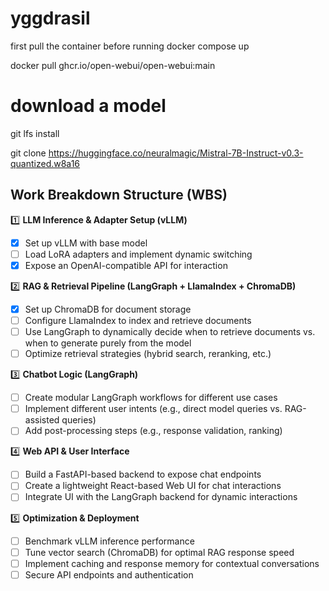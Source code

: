 # yggdrasil

first pull the container before running docker compose up

docker pull ghcr.io/open-webui/open-webui:main

# download a model
git lfs install

git clone https://huggingface.co/neuralmagic/Mistral-7B-Instruct-v0.3-quantized.w8a16


## Work Breakdown Structure (WBS)

1️⃣ **LLM Inference & Adapter Setup (vLLM)**
- [x] Set up vLLM with base model
- [ ] Load LoRA adapters and implement dynamic switching
- [X] Expose an OpenAI-compatible API for interaction

2️⃣ **RAG & Retrieval Pipeline (LangGraph + LlamaIndex + ChromaDB)**
- [x] Set up ChromaDB for document storage
- [ ] Configure LlamaIndex to index and retrieve documents
- [ ] Use LangGraph to dynamically decide when to retrieve documents vs. when to generate purely from the model
- [ ] Optimize retrieval strategies (hybrid search, reranking, etc.)

3️⃣ **Chatbot Logic (LangGraph)**
- [ ] Create modular LangGraph workflows for different use cases
- [ ] Implement different user intents (e.g., direct model queries vs. RAG-assisted queries)
- [ ] Add post-processing steps (e.g., response validation, ranking)

4️⃣ **Web API & User Interface**
- [ ] Build a FastAPI-based backend to expose chat endpoints
- [ ] Create a lightweight React-based Web UI for chat interactions
- [ ] Integrate UI with the LangGraph backend for dynamic interactions

5️⃣ **Optimization & Deployment**
- [ ] Benchmark vLLM inference performance
- [ ] Tune vector search (ChromaDB) for optimal RAG response speed
- [ ] Implement caching and response memory for contextual conversations
- [ ] Secure API endpoints and authentication